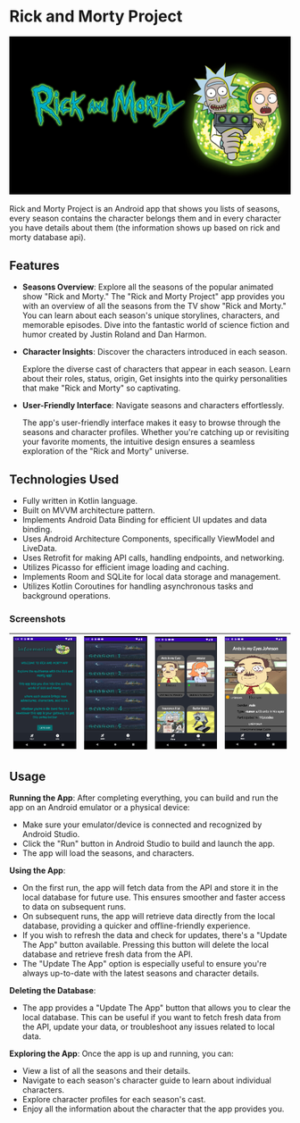 # Rick and Morty Project

![App Screenshot](screenShots/rickandmortyinfo.jpg) <!-- Replace with an actual screenshot of your app -->

Rick and Morty Project is an Android app that shows you lists of seasons, every season contains
the character belongs them and in every character you have details about them (the information shows up based on rick and morty database api).

## Features

- **Seasons Overview**: Explore all the seasons of the popular animated show "Rick and Morty."
  The "Rick and Morty Project" app provides you with an overview of all the seasons from the TV show "Rick and Morty." You can learn about each season's unique storylines, characters, and memorable episodes. Dive into the fantastic world of science fiction and humor created by Justin Roland and Dan Harmon.


- **Character Insights**: Discover the characters introduced in each season.

  Explore the diverse cast of characters that appear in each season. Learn about their roles, status, origin, Get insights into the quirky personalities that make "Rick and Morty" so captivating.


- **User-Friendly Interface**: Navigate seasons and characters effortlessly.

  The app's user-friendly interface makes it easy to browse through the seasons and character profiles. Whether you're catching up or revisiting your favorite moments, the intuitive design ensures a seamless exploration of the "Rick and Morty" universe.

## Technologies Used
- Fully written in Kotlin language.
- Built on MVVM architecture pattern.
- Implements Android Data Binding for efficient UI updates and data binding.
- Uses Android Architecture Components, specifically ViewModel and LiveData.
- Uses Retrofit for making API calls, handling endpoints, and networking.
- Utilizes Picasso for efficient image loading and caching.
- Implements Room and SQLite for local data storage and management.
- Utilizes Kotlin Coroutines for handling asynchronous tasks and background operations.

### Screenshots
| [![Screen1](https://raw.githubusercontent.com/Natanel777/AndroidApp/main/screenShots/Screenshot%202023-08-10%20210440.png)]() | [![Screen2](https://raw.githubusercontent.com/Natanel777/AndroidApp/main/screenShots/screenshot%202023-08-10%20173732.png)]() | [![Screen3](https://raw.githubusercontent.com/Natanel777/AndroidApp/main/screenShots/screenshot%202023-08-10%20173818.png)]() | [![Screen4](https://raw.githubusercontent.com/Natanel777/AndroidApp/main/screenShots/screenshot%202023-08-10%20173913.png)]() |
|:-----------------------------------------------------------------------------------------------------------------------------:|:-----------------------------------------------------------------------------------------------------------------------------:|:-----------------------------------------------------------------------------------------------------------------------------:|:-----------------------------------------------------------------------------------------------------------------------------:|


## Usage

**Running the App**: After completing everything, you can build and run the app on an Android emulator or a physical device:

- Make sure your emulator/device is connected and recognized by Android Studio.
- Click the "Run" button in Android Studio to build and launch the app.
- The app will load the seasons, and characters.

**Using the App**:

- On the first run, the app will fetch data from the API and store it in the local database for future use. This ensures smoother and faster access to data on subsequent runs.
- On subsequent runs, the app will retrieve data directly from the local database, providing a quicker and offline-friendly experience.
- If you wish to refresh the data and check for updates, there's a "Update The App" button available. Pressing this button will delete the local database and retrieve fresh data from the API.
- The "Update The App" option is especially useful to ensure you're always up-to-date with the latest seasons and character details.

 **Deleting the Database**:

  - The app provides a "Update The App" button that allows you to clear the local database. This can be useful if you want to fetch fresh data from the API, update your data, or troubleshoot any issues related to local data.


**Exploring the App**: Once the app is up and running, you can:
  - View a list of all the seasons and their details.
  - Navigate to each season's character guide to learn about individual characters.
  - Explore character profiles for each season's cast.
  - Enjoy all the information about the character that the app provides you.

